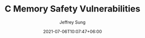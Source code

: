 ---
title: "C Memory Safety Vulnerabilities"
date: 2021-07-06T10:07:47+06:00
draft: true

# post thumb
image: "images/memory.jpeg"

# meta description
description: "CS161 Memory Safety Project"
summary: "Exploited a series of vulnerable programs on a virtual machine."
author: "Jeffrey Sung"

# taxonomies
categories: 
  - "Computer Security"
tags:
  - "C"

# post type
type: "post"
---
